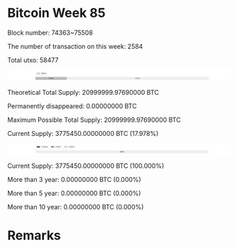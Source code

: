 # Bitcoin Week 85

Block number: 74363~75508

The number of transaction on this week: 2584

Total utxo: 58477

![](../images/mined_week85.png)

Theoretical Total Supply: 20999999.97690000 BTC

Permanently disappeared: 0.00000000 BTC

Maximum Possible Total Supply: 20999999.97690000 BTC

Current Supply: 3775450.00000000 BTC (17.978%)

![](../images/year_week85.png)


Current Supply: 3775450.00000000 BTC (100.000%)

More than 3 year: 0.00000000 BTC (0.000%)

More than 5 year: 0.00000000 BTC (0.000%)

More than 10 year: 0.00000000 BTC (0.000%)

# Remarks

